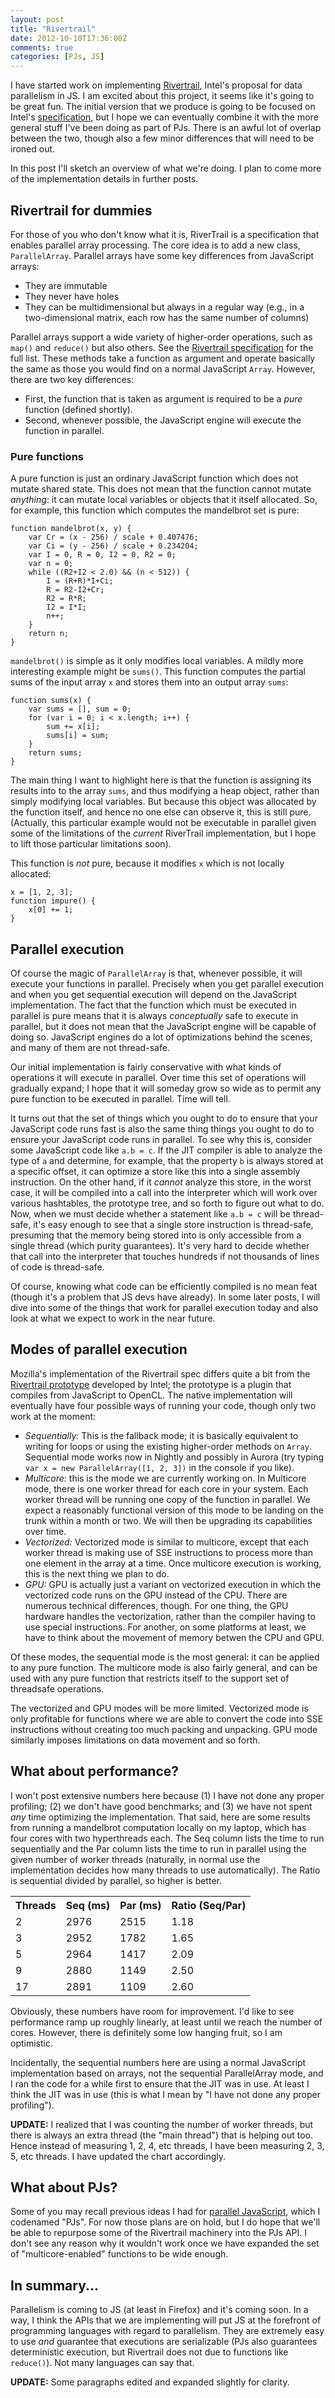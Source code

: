 ```yaml
---
layout: post
title: "Rivertrail"
date: 2012-10-10T17:36:00Z
comments: true
categories: [PJs, JS]
---
```

I have started work on implementing [Rivertrail][rt], Intel's proposal
for data parallelism in JS.  I am excited about this project, it seems
like it's going to be great fun.  The initial version that we produce
is going to be focused on Intel's [specification][spec], but I hope we
can eventually combine it with the more general stuff I've been doing
as part of PJs.  There is an awful lot of overlap between the two,
though also a few minor differences that will need to be ironed out.

In this post I'll sketch an overview of what we're doing.  I plan to
come more of the implementation details in further posts.

[rt]: https://github.com/RiverTrail/RiverTrail/
[spec]: http://wiki.ecmascript.org/doku.php?id=strawman:data_parallelism

<!-- more -->

## Rivertrail for dummies

For those of you who don't know what it is, RiverTrail is a specification
that enables parallel array processing.  The core idea is to add a new
class, `ParallelArray`.  Parallel arrays have some key differences
from JavaScript arrays:

- They are immutable
- They never have holes
- They can be multidimensional but always in a regular way (e.g., in a
  two-dimensional matrix, each row has the same number of columns)

Parallel arrays support a wide variety of higher-order operations,
such as `map()` and `reduce()` but also others.  See the
[Rivertrail specification][spec] for the full list.  These methods
take a function as argument and operate basically the same as those
you would find on a normal JavaScript `Array`.  However, there are two
key differences:

- First, the function that is taken as argument is required to be
  a *pure* function (defined shortly).
- Second, whenever possible, the JavaScript engine will execute
  the function in parallel.
  
### Pure functions  
  
A pure function is just an ordinary JavaScript function which does not
mutate shared state.  This does not mean that the function cannot
mutate *anything*: it can mutate local variables or objects that it
itself allocated.  So, for example, this function which computes the
mandelbrot set is pure:

    function mandelbrot(x, y) {
        var Cr = (x - 256) / scale + 0.407476;
        var Ci = (y - 256) / scale + 0.234204;
        var I = 0, R = 0, I2 = 0, R2 = 0;
        var n = 0;
        while ((R2+I2 < 2.0) && (n < 512)) {
            I = (R+R)*I+Ci;
            R = R2-I2+Cr;
            R2 = R*R;
            I2 = I*I;
            n++;
        }
        return n;
    }

`mandelbrot()` is simple as it only modifies local
variables.  A mildly more interesting example might be `sums()`.
This function computes the partial sums of the input array
`x` and stores them into an output array `sums`:

    function sums(x) {
        var sums = [], sum = 0;
        for (var i = 0; i < x.length; i++) {
            sum += x[i];
            sums[i] = sum;
        }
        return sums;
    }

The main thing I want to highlight here is that the function is
assigning its results into to the array `sums`, and thus modifying a
heap object, rather than simply modifying local variables.  But
because this object was allocated by the function itself, and hence no
one else can observe it, this is still pure. (Actually, this
particular example would not be executable in parallel given some of
the limitations of the *current* RiverTrail implementation, but I hope
to lift those particular limitations soon).

This function is *not* pure, because it modifies `x` which
is not locally allocated:

    x = [1, 2, 3];
    function impure() {
        x[0] += 1;
    }

## Parallel execution

Of course the magic of `ParallelArray` is that, whenever possible, it
will execute your functions in parallel.  Precisely when you get
parallel execution and when you get sequential execution will depend
on the JavaScript implementation.  The fact that the function which
must be executed in parallel is pure means that it is always
*conceptually* safe to execute in parallel, but it does not mean that
the JavaScript engine will be capable of doing so.  JavaScript engines
do a lot of optimizations behind the scenes, and many of them are not
thread-safe.

Our initial implementation is fairly conservative with what kinds of
operations it will execute in parallel.  Over time this set of
operations will gradually expand; I hope that it will someday grow so
wide as to permit any pure function to be executed in parallel.  Time
will tell.

It turns out that the set of things which you ought to do to ensure
that your JavaScript code runs fast is also the same thing things you
ought to do to ensure your JavaScript code runs in parallel.  To see
why this is, consider some JavaScript code like `a.b = c`.  If the JIT
compiler is able to analyze the type of `a` and determine, for
example, that the property `b` is always stored at a specific offset,
it can optimize a store like this into a single assembly instruction.
On the other hand, if it *cannot* analyze this store, in the worst
case, it will be compiled into a call into the interpreter which will
work over various hashtables, the prototype tree, and so forth to
figure out what to do.  Now, when we must decide whether a statement
like `a.b = c` will be thread-safe, it's easy enough to see that a
single store instruction is thread-safe, presuming that the memory
being stored into is only accessible from a single thread (which
purity guarantees).  It's very hard to decide whether that call into
the interpreter that touches hundreds if not thousands of lines of
code is thread-safe.

Of course, knowing what code can be efficiently compiled is no mean
feat (though it's a problem that JS devs have already).  In some later
posts, I will dive into some of the things that work for parallel
execution today and also look at what we expect to work in the near
future.

## Modes of parallel execution

Mozilla's implementation of the Rivertrail spec differs quite a bit
from the [Rivertrail prototype][rt] developed by Intel; the prototype
is a plugin that compiles from JavaScript to OpenCL.  The native
implementation will eventually have four possible ways of running your
code, though only two work at the moment:

- *Sequentially:* This is the fallback mode; it is basically equivalent
  to writing for loops or using the existing higher-order methods on
  `Array`.  Sequential mode works now in Nightly and possibly in
  Aurora (try typing `var x = new ParallelArray([1, 2, 3])` in the
  console if you like).
- *Multicore:* this is the mode we are currently working on.  In Multicore
  mode, there is one worker thread for each core in your system.  Each
  worker thread will be running one copy of the function in parallel.
  We expect a reasonably functional version of this mode to be landing
  on the trunk within a month or two.  We will then be upgrading its capabilities
  over time.
- *Vectorized:* Vectorized mode is similar to multicore, except that each
  worker thread is making use of SSE instructions to process more than
  one element in the array at a time.  Once multicore execution is working,
  this is the next thing we plan to do.
- *GPU:* GPU is actually just a variant on vectorized execution in
  which the vectorized code runs on the GPU instead of the CPU.  There
  are numerous technical differences, though.  For one thing, the GPU
  hardware handles the vectorization, rather than the compiler having
  to use special instructions.  For another, on some platforms at
  least, we have to think about the movement of memory betwen the CPU
  and GPU.
  
Of these modes, the sequential mode is the most general: it can be
applied to any pure function.  The multicore mode is also fairly
general, and can be used with any pure function that restricts itself
to the support set of threadsafe operations.

The vectorized and GPU modes will be more limited.  Vectorized mode is
only profitable for functions where we are able to convert the code
into SSE instructions without creating too much packing and unpacking.
GPU mode similarly imposes limitations on data movement and so forth.

## What about performance?

I won't post extensive numbers here because (1) I have not done any
proper profiling; (2) we don't have good benchmarks; and (3) we have
not spent *any* time optimizing the implementation.  That said, here
are some results from running a mandelbrot computation locally on my
laptop, which has four cores with two hyperthreads each.  The Seq column
lists the time to run sequentially and the Par column lists the time
to run in parallel using the given number of worker threads
(naturally, in normal use the implementation decides how many threads
to use automatically).  The Ratio is sequential divided by parallel,
so higher is better.

<p><table class="hor-minimalist-a">
<tr><th>Threads</th><th>Seq (ms)</th><th>Par (ms)</th><th>Ratio (Seq/Par)</th></tr>
<tr><td>2</td>  <td>2976</td> <td>2515</td> <td>1.18</td></tr>
<tr><td>3</td>  <td>2952</td> <td>1782</td> <td>1.65</td></tr>
<tr><td>5</td>  <td>2964</td> <td>1417</td> <td>2.09</td></tr>
<tr><td>9</td>  <td>2880</td> <td>1149</td> <td>2.50</td></tr>
<tr><td>17</td> <td>2891</td> <td>1109</td> <td>2.60</td></tr>
</table></p>

Obviously, these numbers have room for improvement.  I'd like to see
performance ramp up roughly linearly, at least until we reach the
number of cores.  However, there is definitely some low hanging fruit,
so I am optimistic.

Incidentally, the sequential numbers here are using a normal
JavaScript implementation based on arrays, not the sequential
ParallelArray mode, and I ran the code for a while first to ensure
that the JIT was in use.  At least I think the JIT was in use (this is
what I mean by "I have not done any proper profiling").

**UPDATE:** I realized that I was counting the number of worker
threads, but there is always an extra thread (the "main thread") that
is helping out too.  Hence instead of measuring 1, 2, 4, etc threads,
I have been measuring 2, 3, 5, etc threads.  I have updated the chart
accordingly.

## What about PJs?

Some of you may recall previous ideas I had for
[parallel JavaScript][pjs], which I codenamed "PJs".  For now those
plans are on hold, but I do hope that we'll be able to repurpose some
of the Rivertrail machinery into the PJs API.  I don't see any reason
why it wouldn't work once we have expanded the set of
"multicore-enabled" functions to be wide enough.

[pjs]: blog/categories/pjs/

## In summary...

Parallelism is coming to JS (at least in Firefox) and it's coming
soon.  In a way, I think the APIs that we are implementing will put JS
at the forefront of programming languages with regard to parallelism.
They are extremely easy to use *and* guarantee that executions are
serializable (PJs also guarantees deterministic execution, but
Rivertrail does not due to functions like `reduce()`).  Not many
languages can say that.

**UPDATE:** Some paragraphs edited and expanded slightly for clarity.
